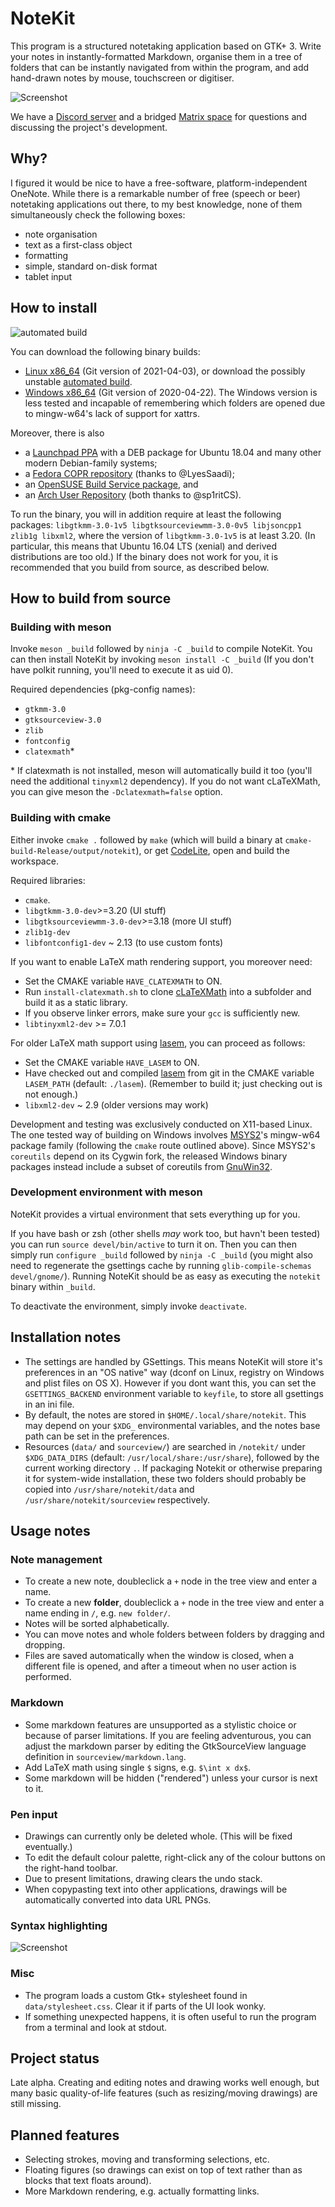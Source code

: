 # NoteKit
This program is a structured notetaking application based on GTK+ 3. Write your notes in instantly-formatted Markdown, organise them in a tree of folders that can be instantly navigated from within the program, and add hand-drawn notes by mouse, touchscreen or digitiser.

![Screenshot](/screenshots/notekit.png?raw=true)

We have a [Discord server](https://discord.gg/WVas9aX6Ee) and a bridged [Matrix space](https://matrix.to/#/!qrAsPfOWegCOsSGhWc:tchncs.de?via=tchncs.de&via=matrix.org&via=t2bot.io) for questions and discussing the project's development.

## Why?

I figured it would be nice to have a free-software, platform-independent OneNote. While there is a remarkable number of free (speech or beer) notetaking applications out there, to my best knowledge, none of them simultaneously check the following boxes:

* note organisation
* text as a first-class object
* formatting
* simple, standard on-disk format
* tablet input

## How to install

![automated build](https://github.com/blackhole89/notekit/workflows/automated%20build/badge.svg)

You can download the following binary builds:

* [Linux x86_64](http://twilightro.kafuka.org/%7Eblackhole89/files/notekit-20210403.tar.gz) (Git version of 2021-04-03), or download the possibly unstable [automated build](https://github.com/blackhole89/notekit/releases).
* [Windows x86_64](http://twilightro.kafuka.org/~blackhole89/files/notekit-20210422.zip) (Git version of 2020-04-22). The Windows version is less tested and incapable of remembering which folders are opened due to mingw-w64's lack of support for xattrs.

Moreover, there is also

* a [Launchpad PPA](https://launchpad.net/~msoloviev/+archive/ubuntu/notekit) with a DEB package for Ubuntu 18.04 and many other modern Debian-family systems;
* a [Fedora COPR repository](https://copr.fedorainfracloud.org/coprs/lyessaadi/notekit/) (thanks to @LyesSaadi); 
* an [OpenSUSE Build Service package](https://software.opensuse.org/download.html?project=home%3Asp1rit&package=notekit), and
* an [Arch User Repository](https://aur.archlinux.org/packages/notekit-clatexmath-git/) (both thanks to @sp1ritCS).

To run the binary, you will in addition require at least the following packages: `libgtkmm-3.0-1v5 libgtksourceviewmm-3.0-0v5 libjsoncpp1 zlib1g libxml2`, where the version of `libgtkmm-3.0-1v5` is at least 3.20. (In particular, this means that Ubuntu 16.04 LTS (xenial) and derived distributions are too old.) If the binary does not work for you, it is recommended that you build from source, as described below.

## How to build from source

### Building with meson

Invoke `meson _build` followed by `ninja -C _build` to compile NoteKit. You can then install NoteKit by invoking `meson install -C _build` (If you don't have polkit running, you'll need to execute it as uid 0).

Required dependencies (pkg-config names):

* `gtkmm-3.0`
* `gtksourceview-3.0`
* `zlib`
* `fontconfig`
* `clatexmath`*

\* If clatexmath is not installed, meson will automatically build it too (you'll need the additional `tinyxml2` dependency). If you do not want cLaTeXMath, you can give meson the `-Dclatexmath=false` option.

### Building with cmake

Either invoke `cmake .` followed by `make` (which will build a binary at `cmake-build-Release/output/notekit`), or get [CodeLite](https://codelite.org/), open and build the workspace.

Required libraries:

* `cmake`.
* `libgtkmm-3.0-dev`>=3.20 (UI stuff)
* `libgtksourceviewmm-3.0-dev`>=3.18 (more UI stuff)
* `zlib1g-dev`
* `libfontconfig1-dev` ~ 2.13 (to use custom fonts)

If you want to enable LaTeX math rendering support, you moreover need:

* Set the CMAKE variable `HAVE_CLATEXMATH` to ON.
* Run `install-clatexmath.sh` to clone [cLaTeXMath](https://github.com/NanoMichael/cLaTeXMath) into a subfolder and build it as a static library.
* If you observe linker errors, make sure your `gcc` is sufficiently new.
* `libtinyxml2-dev` >= 7.0.1

For older LaTeX math support using [lasem](https://github.com/GNOME/lasem), you can proceed as follows:

* Set the CMAKE variable `HAVE_LASEM` to ON.
* Have checked out and compiled [lasem](https://github.com/GNOME/lasem) from git in the CMAKE variable `LASEM_PATH` (default: `./lasem`). (Remember to build it; just checking out is not enough.)
* `libxml2-dev` ~ 2.9 (older versions may work)

Development and testing was exclusively conducted on X11-based Linux. The one tested way of building on Windows involves [MSYS2](https://www.msys2.org/)'s mingw-w64 package family (following the `cmake` route outlined above). Since MSYS2's `coreutils` depend on its Cygwin fork, the released Windows binary packages instead include a subset of coreutils from [GnuWin32](http://gnuwin32.sourceforge.net/).

### Development environment with meson

NoteKit provides a virtual environment that sets everything up for you.

If you have bash or zsh (other shells *may* work too, but havn't been tested) you can run `source devel/bin/active` to turn it on. Then you can then simply run `configure _build` followed by `ninja -C _build` (you might also need to regenerate the gsettings cache by running `glib-compile-schemas devel/gnome/`). Running NoteKit should be as easy as executing the `notekit` binary within `_build`.

To deactivate the environment, simply invoke `deactivate`.

## Installation notes
* The settings are handled by GSettings. This means NoteKit will store it's preferences in an "OS native" way (dconf on Linux, registry on Windows and plist files on OS X). However if you dont want this, you can set the `GSETTINGS_BACKEND` environment variable to `keyfile`, to store all gsettings in an ini file.
* By default, the notes are stored in `$HOME/.local/share/notekit`. This may depend on your `$XDG_` environmental variables, and the notes base path can be set in the preferences.
* Resources (`data/` and `sourceview/`) are searched in `/notekit/` under `$XDG_DATA_DIRS` (default: `/usr/local/share:/usr/share`), followed by the current working directory `.`. If packaging Notekit or otherwise preparing it for system-wide installation, these two folders should probably be copied into `/usr/share/notekit/data` and `/usr/share/notekit/sourceview` respectively.

## Usage notes

### Note management

* To create a new note, doubleclick a `+` node in the tree view and enter a name.
* To create a new **folder**, doubleclick a `+` node in the tree view and enter a name ending in `/`, e.g. `new folder/`.
* Notes will be sorted alphabetically. 
* You can move notes and whole folders between folders by dragging and dropping.
* Files are saved automatically when the window is closed, when a different file is opened, and after a timeout when no user action is performed.

### Markdown

* Some markdown features are unsupported as a stylistic choice or because of parser limitations. If you are feeling adventurous, you can adjust the markdown parser by editing the GtkSourceView language definition in `sourceview/markdown.lang`.
* Add LaTeX math using single `$` signs, e.g. `$\int x dx$`.
* Some markdown will be hidden ("rendered") unless your cursor is next to it.

### Pen input

* Drawings can currently only be deleted whole. (This will be fixed eventually.)
* To edit the default colour palette, right-click any of the colour buttons on the right-hand toolbar.
* Due to present limitations, drawing clears the undo stack.
* When copypasting text into other applications, drawings will be automatically converted into data URL PNGs.

### Syntax highlighting

![Screenshot](/screenshots/notekit-syntax_highlighting.png?raw=true)

### Misc

* The program loads a custom Gtk+ stylesheet found in `data/stylesheet.css`. Clear it if parts of the UI look wonky.
* If something unexpected happens, it is often useful to run the program from a terminal and look at stdout.

## Project status
Late alpha. Creating and editing notes and drawing works well enough, but many basic quality-of-life features (such as resizing/moving drawings) are still missing.

## Planned features
* Selecting strokes, moving and transforming selections, etc.
* Floating figures (so drawings can exist on top of text rather than as blocks that text floats around).
* More Markdown rendering, e.g. actually formatting links.

